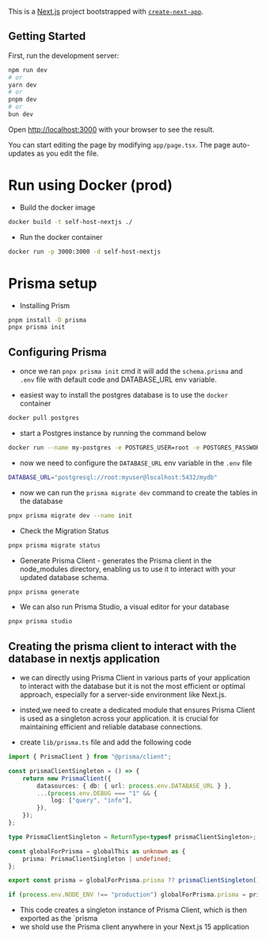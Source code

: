 This is a [Next.js](https://nextjs.org) project bootstrapped with [`create-next-app`](https://nextjs.org/docs/app/api-reference/cli/create-next-app).

## Getting Started

First, run the development server:

```bash
npm run dev
# or
yarn dev
# or
pnpm dev
# or
bun dev
```

Open [http://localhost:3000](http://localhost:3000) with your browser to see the result.

You can start editing the page by modifying `app/page.tsx`. The page auto-updates as you edit the file.

# Run using Docker (prod)
- Build the docker image 
```bash
docker build -t self-host-nextjs ./
```
- Run the docker container
```bash
docker run -p 3000:3000 -d self-host-nextjs

```
# Prisma setup

- Installing Prism
```bash
pnpm install -D prisma 
pnpx prisma init

```
## Configuring Prisma
- once we ran `pnpx prisma init` cmd it will add the `schema.prisma` and `.env` file with  default code and DATABASE_URL env variable.

- easiest way to install the postgres  database is to use the `docker` container
```bash
docker pull postgres
```
- start a Postgres instance by running the command below
```bash
docker run --name my-postgres -e POSTGRES_USER=root -e POSTGRES_PASSWORD=myuser -e POSTGRES_DB=mydb -p 5432:5432 -d postgres

```
- now we need to configure the `DATABASE_URL` env variable in the `.env` file
```bash
DATABASE_URL="postgresql://root:myuser@localhost:5432/mydb"
```
- now we can run the `prisma migrate dev` command to create the tables in the database
```bash
pnpx prisma migrate dev --name init

```

- Check the Migration Status
```bash
pnpx prisma migrate status
```

- Generate Prisma Client - generates the Prisma client in the node_modules directory, enabling us to use it to interact with your updated database schema.
```bash
pnpx prisma generate
```

- We can also run Prisma Studio, a visual editor for your database
```bash
pnpx prisma studio
```

## Creating the prisma client to interact with the database in nextjs application 

- we can directly using Prisma Client in various parts of your application to interact with the database
but it is not the most efficient or optimal approach, especially for a server-side environment like Next.js.

- insted,we need to create a dedicated module that ensures Prisma Client is used as a singleton across your application. it is crucial for maintaining efficient and reliable database connections.

- create `lib/prisma.ts` file and add the following code
```ts
import { PrismaClient } from "@prisma/client";

const prismaClientSingleton = () => {
	return new PrismaClient({
		datasources: { db: { url: process.env.DATABASE_URL } },
		...(process.env.DEBUG === "1" && {
			log: ["query", "info"],
		}),
	});
};

type PrismaClientSingleton = ReturnType<typeof prismaClientSingleton>;

const globalForPrisma = globalThis as unknown as {
	prisma: PrismaClientSingleton | undefined;
};

export const prisma = globalForPrisma.prisma ?? prismaClientSingleton();

if (process.env.NODE_ENV !== "production") globalForPrisma.prisma = prisma;

```
- This code creates a singleton instance of Prisma Client, which is then exported as the `prisma
- we shold use the Prisma client anywhere in your Next.js 15 application
